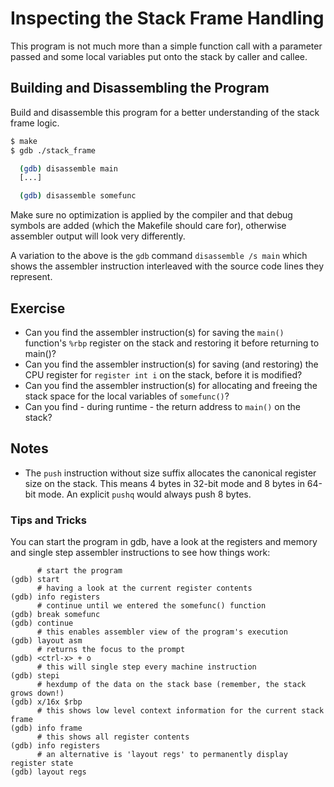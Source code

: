 Inspecting the Stack Frame Handling
===================================

This program is not much more than a simple function call with a parameter
passed and some local variables put onto the stack by caller and callee.

Building and Disassembling the Program
--------------------------------------

Build and disassemble this program for a better understanding of the stack
frame logic.

```sh
$ make
$ gdb ./stack_frame

  (gdb) disassemble main
  [...]

  (gdb) disassemble somefunc
```

Make sure no optimization is applied by the compiler and that debug symbols
are added (which the Makefile should care for), otherwise assembler output
will look very differently.

A variation to the above is the `gdb` command `disassemble /s main` which
shows the assembler instruction interleaved with the source code lines they
represent.

Exercise
--------

- Can you find the assembler instruction(s) for saving the `main()` function's
  `%rbp` register on the stack and restoring it before returning to main()?
- Can you find the assembler instruction(s) for saving (and restoring) the CPU
  register for `register int i` on the stack, before it is modified?
- Can you find the assembler instruction(s) for allocating and freeing the
  stack space for the local variables of `somefunc()`?
- Can you find - during runtime - the return address to `main()` on the stack?

Notes
-----

- The `push` instruction without size suffix allocates the canonical register
  size on the stack. This means 4 bytes in 32-bit mode and 8 bytes in 64-bit
  mode. An explicit `pushq` would always push 8 bytes.

### Tips and Tricks

You can start the program in gdb, have a look at the registers and memory and
single step assembler instructions to see how things work:

```
      # start the program
(gdb) start
      # having a look at the current register contents
(gdb) info registers
      # continue until we entered the somefunc() function
(gdb) break somefunc
(gdb) continue
      # this enables assembler view of the program's execution
(gdb) layout asm
      # returns the focus to the prompt
(gdb) <ctrl-x> + o
      # this will single step every machine instruction
(gdb) stepi
      # hexdump of the data on the stack base (remember, the stack grows down!)
(gdb) x/16x $rbp
      # this shows low level context information for the current stack frame
(gdb) info frame
      # this shows all register contents
(gdb) info registers
      # an alternative is 'layout regs' to permanently display register state
(gdb) layout regs
```
